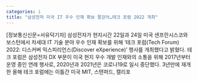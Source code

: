 ```yaml
---
categories: i
title: "삼성전자 미국 IT 우수 인재 확보 팔걷어…테크 포럼 2022 개최"
---
```

[정보통신신문=서유덕기자] 삼성전자가 현지시간 22일과 24일 미국 샌프란시스코와 보스턴에서 차세대 IT 기술 분야 우수 인재 확보를 위해 &lsquo;테크 포럼(Tech Forum) 2022: 디스커버 익스피리언스(Discover eXperience)&rsquo; 행사를 개최했다고 밝혔다. 테크 포럼은 삼성전자 DX 부문이 미국 현지 우수 개발 인재와의 소통을 위해 2017년부터 운영 중인 연례 행사로, 2020년과 2021년은 코로나19로 일시 중단했다. 3년만에 재개한 올해 테크 포럼에는 이틀간 미국 MIT, 스탠퍼드, 캘리포